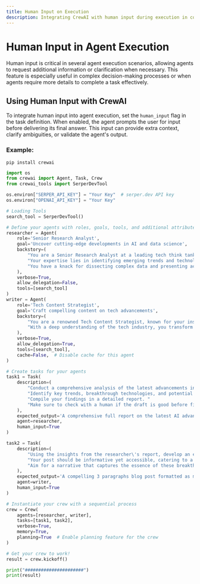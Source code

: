 ```yaml
---
title: Human Input on Execution
description: Integrating CrewAI with human input during execution in complex decision-making processes and leveraging the full capabilities of the agent's attributes and tools.
---
```


# Human Input in Agent Execution

Human input is critical in several agent execution scenarios, allowing agents to request additional information or clarification when necessary. This feature is especially useful in complex decision-making processes or when agents require more details to complete a task effectively.

## Using Human Input with CrewAI

To integrate human input into agent execution, set the `human_input` flag in the task definition. When enabled, the agent prompts the user for input before delivering its final answer. This input can provide extra context, clarify ambiguities, or validate the agent's output.

### Example:

```shell
pip install crewai
```

```python
import os
from crewai import Agent, Task, Crew
from crewai_tools import SerperDevTool

os.environ["SERPER_API_KEY"] = "Your Key"  # serper.dev API key
os.environ["OPENAI_API_KEY"] = "Your Key"

# Loading Tools
search_tool = SerperDevTool()

# Define your agents with roles, goals, tools, and additional attributes
researcher = Agent(
    role='Senior Research Analyst',
    goal='Uncover cutting-edge developments in AI and data science',
    backstory=(
        "You are a Senior Research Analyst at a leading tech think tank. "
        "Your expertise lies in identifying emerging trends and technologies in AI and data science. "
        "You have a knack for dissecting complex data and presenting actionable insights."
    ),
    verbose=True,
    allow_delegation=False,
    tools=[search_tool]
)
writer = Agent(
    role='Tech Content Strategist',
    goal='Craft compelling content on tech advancements',
    backstory=(
        "You are a renowned Tech Content Strategist, known for your insightful and engaging articles on technology and innovation. "
        "With a deep understanding of the tech industry, you transform complex concepts into compelling narratives."
    ),
    verbose=True,
    allow_delegation=True,
    tools=[search_tool],
    cache=False,  # Disable cache for this agent
)

# Create tasks for your agents
task1 = Task(
    description=(
        "Conduct a comprehensive analysis of the latest advancements in AI in 2024. "
        "Identify key trends, breakthrough technologies, and potential industry impacts. "
        "Compile your findings in a detailed report. "
        "Make sure to check with a human if the draft is good before finalizing your answer."
    ),
    expected_output='A comprehensive full report on the latest AI advancements in 2024, leave nothing out',
    agent=researcher,
    human_input=True
)

task2 = Task(
    description=(
        "Using the insights from the researcher\'s report, develop an engaging blog post that highlights the most significant AI advancements. "
        "Your post should be informative yet accessible, catering to a tech-savvy audience. "
        "Aim for a narrative that captures the essence of these breakthroughs and their implications for the future."
    ),
    expected_output='A compelling 3 paragraphs blog post formatted as markdown about the latest AI advancements in 2024',
    agent=writer,
    human_input=True
)

# Instantiate your crew with a sequential process
crew = Crew(
    agents=[researcher, writer],
    tasks=[task1, task2],
    verbose=True,
    memory=True,
    planning=True  # Enable planning feature for the crew
)

# Get your crew to work!
result = crew.kickoff()

print("######################")
print(result)
```